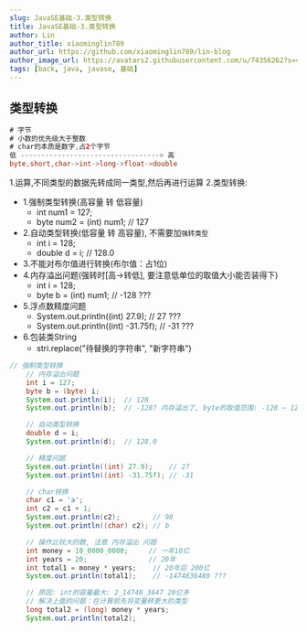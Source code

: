 ```yaml
---
slug: JavaSE基础-3.类型转换
title: JavaSE基础-3.类型转换
author: Lin
author_title: xiaominglin789
author_url: https://github.com/xiaominglin789/lin-blog
author_image_url: https://avatars2.githubusercontent.com/u/74356262?s=400&u=51bc963a308dd3748ba5133c9cfd29eb3bc0c207&v=4
tags: [back, java, javase, 基础]
---
```


## 类型转换
```java
# 字节
# 小数的优先级大于整数
# char的本质是数字,占2个字节
低 ----------------------------------> 高
byte,short,char->int->long->float->double
```
<!--truncate-->
1.运算,不同类型的数据先转成同一类型,然后再进行运算
2.类型转换:
+ 1.强制类型转换(高容量 转 低容量)
	- int num1 = 127;
	- byte num2 = (int) num1;  // 127
+ 2.自动类型转换(低容量 转 高容量), 不需要加`强转类型`
	- int i = 128;
	- double d = i;  // 128.0
+ 3.不能对布尔值进行转换(布尔值：占1位)
+ 4.内存溢出问题(强转时[高->转低], 要注意低单位的取值大小能否装得下)
	- int i = 128;
	- byte b = (int) num1;  // -128 ???
+ 5.浮点数精度问题
	- System.out.println((int) 27.9);    // 27 ???
    - System.out.println((int) -31.75f); // -31 ???
+ 6.包装类String
    - stri\.replace("待替换的字符串", "新字符串")
```java
// 强制类型转换
    // 内存溢出问题
    int i = 127;
    byte b = (byte) i;
    System.out.println(i);  // 128
    System.out.println(b);  // -128? 内存溢出了, byte的取值范围: -128 ~ 127

    // 自动类型转换
    double d = i;
    System.out.println(d);  // 128.0

    // 精度问题
    System.out.println((int) 27.9);    // 27
    System.out.println((int) -31.75f); // -31

    // char转换
    char c1 = 'a';
    int c2 = c1 + 1;
    System.out.println(c2);        // 98
    System.out.println((char) c2); // b

    // 操作比较大的数, 注意 内存溢出 问题
    int money = 10_0000_0000;     // 一年10亿
    int years = 20;               // 20年
    int total1 = money * years;    // 20年后 200亿
    System.out.println(total1);    // -1474836480 ???

    // 原因: int的容量最大: 2_14748_3647 20亿多
    // 解决上面的问题：在计算前先将变量转更大的类型
    long total2 = (long) money * years;
    System.out.println(total2);
```
